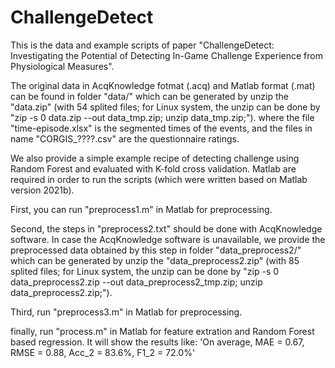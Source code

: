 # ChallengeDetect
This is the data and example scripts of paper "ChallengeDetect: Investigating the Potential of Detecting In-Game Challenge Experience from Physiological Measures".

The original data in AcqKnowledge fotmat (.acq) and Matlab format (.mat) can be found in folder "data/" which can be generated by unzip the "data.zip" (with 54 splited files; for Linux system, the unzip can be done by "zip -s 0 data.zip --out data_tmp.zip; unzip data_tmp.zip;").
    where the file "time-episode.xlsx" is the segmented times of the events, and the files in name "CORGIS_????.csv" are the questionnaire ratings.

We also provide a simple example recipe of detecting challenge using Random Forest and evaluated with K-fold cross validation.
    Matlab are required in order to run the scripts (which were written based on Matlab version 2021b).

First, you can run "preprocess1.m" in Matlab for preprocessing.

Second, the steps in "preprocess2.txt" should be done with AcqKnowledge software.
    In case the AcqKnowledge software is unavailable, we provide the preprocessed data obtained by this step in folder "data_preprocess2/" which can be generated by unzip the "data_preprocess2.zip" (with 85 splited files; for Linux system, the unzip can be done by "zip -s 0 data_preprocess2.zip --out data_preprocess2_tmp.zip; unzip data_preprocess2.zip;").

Third, run "preprocess3.m" in Matlab for preprocessing.

finally, run "process.m" in Matlab for feature extration and Random Forest based regression. It will show the results like:
    'On average, MAE = 0.67, RMSE = 0.88, Acc_2 = 83.6%, F1_2 = 72.0%'


